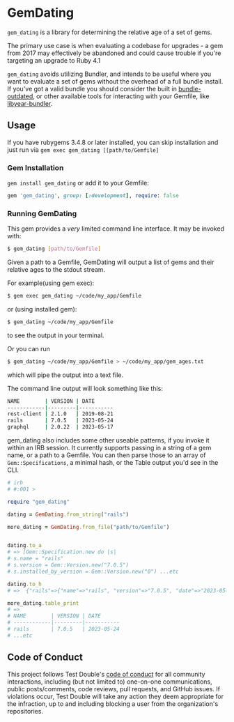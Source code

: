 # GemDating

`gem_dating` is a library for determining the relative age of a set of gems.

The primary use case is when evaluating a codebase for upgrades - a gem from 2017 may effectively be abandoned and could cause trouble if you're targeting an upgrade to Ruby 4.1

`gem_dating` avoids utilizing Bundler, and intends to be useful where you want to evaluate a set of gems without
the overhead of a full bundle install. If you've got a valid bundle you should consider the built in
[bundle-outdated](https://bundler.io/v2.4/man/bundle-outdated.1.html), or other available tools for interacting
with your Gemfile, like [libyear-bundler](https://github.com/jaredbeck/libyear-bundler).

## Usage

If you have rubygems 3.4.8 or later installed, you can skip installation and just run via `gem exec gem_dating [[path/to/Gemfile]`


### Gem Installation

`gem install gem_dating` or add it to your Gemfile:

```ruby
gem 'gem_dating', group: [:development], require: false
```

### Running GemDating

This gem provides a *very* limited command line interface. It may be invoked with:

```bash
$ gem_dating [path/to/Gemfile]
```

Given a path to a Gemfile, GemDating will output a list of gems and their relative ages to the stdout stream.

For example(using gem exec):
```bash
$ gem exec gem_dating ~/code/my_app/Gemfile
```

or (using installed gem):
```bash
$ gem_dating ~/code/my_app/Gemfile
```

to see the output in your terminal.

Or you can run
```bash
$ gem_dating ~/code/my_app/Gemfile > ~/code/my_app/gem_ages.txt
```
which will pipe the output into a text file.

The command line output will look something like this:

```bash
NAME        | VERSION | DATE
------------|---------|-----------
rest-client | 2.1.0   | 2019-08-21
rails       | 7.0.5   | 2023-05-24
graphql     | 2.0.22  | 2023-05-17
```

gem_dating also includes some other useable patterns, if you invoke it within an IRB session. It currently supports
passing in a string of a gem name, or a path to a Gemfile. You can then parse those to an array of `Gem::Specifications`,
a minimal hash, or the Table output you'd see in the CLI.

```ruby
# irb
# #:001 >

require "gem_dating"

dating = GemDating.from_string("rails")

more_dating = GemDating.from_file("path/to/Gemfile")


dating.to_a
# => [Gem::Specification.new do |s|
# s.name = "rails"
# s.version = Gem::Version.new("7.0.5")
# s.installed_by_version = Gem::Version.new("0") ...etc

dating.to_h
# =>  {"rails"=>{"name"=>"rails", "version"=>"7.0.5", "date"=>"2023-05-24"}}

more_dating.table_print
# =>
# NAME        | VERSION | DATE
# ------------|---------|-----------
# rails       | 7.0.5   | 2023-05-24
# ...etc
```



## Code of Conduct

This project follows Test Double's [code of
conduct](https://testdouble.com/code-of-conduct) for all community interactions,
including (but not limited to) one-on-one communications, public posts/comments,
code reviews, pull requests, and GitHub issues. If violations occur, Test Double
will take any action they deem appropriate for the infraction, up to and
including blocking a user from the organization's repositories.
